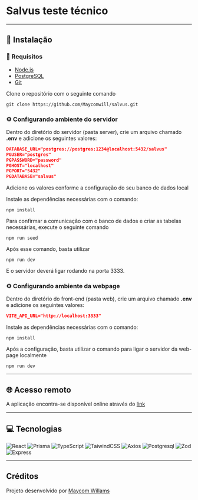 # Salvus teste técnico

---

## 🔨 Instalação

### 📝 Requisitos

- [Node.js](https://nodejs.org/pt/download/package-manager)
- [PostgreSQL](https://www.postgresql.org/download/)
- [Git](https://git-scm.com/downloads)

Clone o repositório com o seguinte comando

```shell
git clone https://github.com/Maycomwill/salvus.git
```

### ⚙️ Configurando ambiente do servidor

Dentro do diretório do servidor (pasta server), crie um arquivo chamado **.env** e adicione os seguintes valores:

```json
DATABASE_URL="postgres://postgres:1234@localhost:5432/salvus"
PGUSER="postgres"
PGPASSWORD="password"
PGHOST="localhost"
PGPORT="5432"
PGDATABASE="salvus"
```

Adicione os valores conforme a configuração do seu banco de dados local

Instale as dependências necessárias com o comando:

```shell
npm install
```

Para confirmar a comunicação com o banco de dados e criar as tabelas necessárias, execute o seguinte comando

```shell
npm run seed
```

Após esse comando, basta utilizar

```shell
npm run dev
```

E o servidor deverá ligar rodando na porta 3333.

### ⚙️ Configurando ambiente da webpage

Dentro do diretório do front-end (pasta web), crie um arquivo chamado **.env** e adicione os seguintes valores:

```json
VITE_API_URL="http://localhost:3333"
```

Instale as dependências necessárias com o comando:

```shell
npm install
```

Após a configuração, basta utilizar o comando para ligar o servidor da web-page localmente

```shell
npm run dev
```

---

## 🌐 Acesso remoto

A aplicação encontra-se disponível online através do [link](https://salvus-web.onrender.com/)

---

## 💻 Tecnologias

![React](https://img.shields.io/badge/React-%2361DAFB?style=flat&logo=react&logoColor=%23333333) ![Prisma](https://img.shields.io/badge/Prisma-%232D3748?style=flat&logo=prisma&logoColor=%23ffffff) ![TypeScript](https://img.shields.io/badge/TypeScript-%233178C6?style=flat&logo=typescript&logoColor=%23ffffff) ![TaiwindCSS](https://img.shields.io/badge/TailwindCSS-%2306B6D4?style=flat&logo=tailwindcss&logoColor=%23ffffff) ![Axios](https://img.shields.io/badge/Axios-%235A29E4?style=flat&logo=axios&logoColor=%23ffffff) ![Postgresql](https://img.shields.io/badge/Postgresql-%234169E1?style=flat&logo=postgresql&logoColor=%23ffffff) ![Zod](https://img.shields.io/badge/Zod-%233E67B1?style=flat&logo=zod&logoColor=%23ffffff) ![Express](https://img.shields.io/badge/Express-%23000000?style=flat&logo=express&logoColor=%23ffffff)


___

## Créditos

Projeto desenvolvido por [Maycom Willams](https://maycomwill.vercel.app/)

